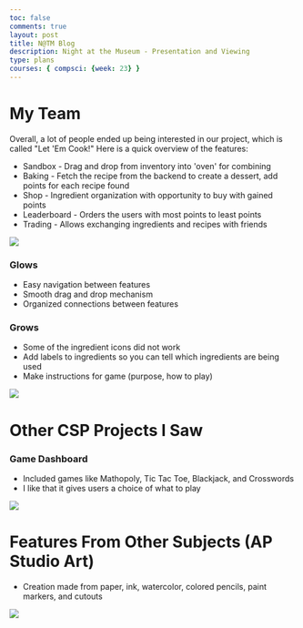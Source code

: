 ```yaml
---
toc: false
comments: true
layout: post
title: N@TM Blog
description: Night at the Museum - Presentation and Viewing
type: plans
courses: { compsci: {week: 23} }
---
```


# My Team

Overall, a lot of people ended up being interested in our project, which is called "Let 'Em Cook!"
Here is a quick overview of the features:
- Sandbox - Drag and drop from inventory into 'oven' for combining
- Baking - Fetch the recipe from the backend to create a dessert, add points for each recipe found
- Shop - Ingredient organization with opportunity to buy with gained points
- Leaderboard - Orders the users with most points to least points
- Trading - Allows exchanging ingredients and recipes with friends

<img src = "https://cdn.discordapp.com/attachments/796087225535168512/1211051525833494579/picture.png?ex=65eccaa0&is=65da55a0&hm=9fc976538b18dfc2e9a2079a775b1d3e080d87df29b7222ee4ea1ca42d98e629&">

### Glows
- Easy navigation between features
- Smooth drag and drop mechanism
- Organized connections between features

### Grows
- Some of the ingredient icons did not work
- Add labels to ingredients so you can tell which ingredients are being used
- Make instructions for game (purpose, how to play)

<img src="https://cdn.discordapp.com/attachments/796087225535168512/1211066544180690994/20240215_193505.jpg?ex=65ecd89c&is=65da639c&hm=4d9d19400dd77deee4397250e66d198a43e0ff87ab53686c094064c7f0cfe105&">

# Other CSP Projects I Saw

### Game Dashboard
- Included games like Mathopoly, Tic Tac Toe, Blackjack, and Crosswords
- I like that it gives users a choice of what to play

<img src="https://cdn.discordapp.com/attachments/796087225535168512/1211080362743308318/20240224_144013.jpg?ex=65ece57b&is=65da707b&hm=019ff48ff5d7cd64ad744b9d4f4113e605ebde7e692ccd288bc6d40e28b51bfd&">

# Features From Other Subjects (AP Studio Art)

- Creation made from paper, ink, watercolor, colored pencils, paint markers, and cutouts

<img src="https://cdn.discordapp.com/attachments/749752712937078874/1210313005426810940/20240123_0952503.jpg?ex=65ea1ad3&is=65d7a5d3&hm=fda98d02bcd643efbcabc1333586b1bbd6ecd7ac0b012a7abc18bedd873534dd&">